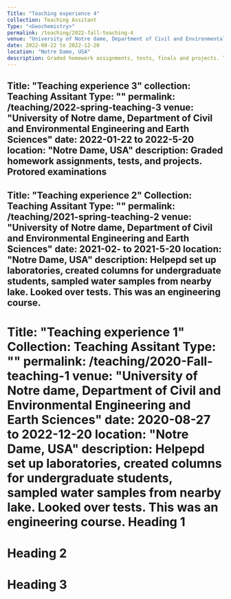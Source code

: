 ```yaml
---
Title: "Teaching experience 4"
collection: Teaching Assitant
Type: "<Geochemistry>"
permalink: /teaching/2022-fall-teaching-4
venue: "University of Notre dame, Department of Civil and Environmental Engineering and Earth Sciences"
date: 2022-08-22 to 2022-12-20
location: "Notre Dame, USA"
description: Graded homework assignments, tests, finals and projects. This was both a graduate and undergraduate course.
---
```

Title: "Teaching experience 3"
collection: Teaching Assitant
Type: "<Can man live on the Moon>"
permalink: /teaching/2022-spring-teaching-3
venue: "University of Notre dame, Department of Civil and Environmental Engineering and Earth Sciences"
date: 2022-01-22 to 2022-5-20
location: "Notre Dame, USA"
description: Graded homework assignments, tests, and projects. Protored examinations
---
Title: "Teaching experience 2"
Collection: Teaching Assitant
Type: "<Build Break Perfect>"
permalink: /teaching/2021-spring-teaching-2
venue: "University of Notre dame, Department of Civil and Environmental Engineering and Earth Sciences"
date: 2021-02- to 2021-5-20
location: "Notre Dame, USA"
description: Helpepd set up laboratories, created columns for undergraduate students, sampled water samples from nearby lake. Looked over tests. This was an engineering course.
---
Title: "Teaching experience 1"
Collection: Teaching Assitant
Type: "<Environmental Mineralogy>"
permalink: /teaching/2020-Fall-teaching-1
venue: "University of Notre dame, Department of Civil and Environmental Engineering and Earth Sciences"
date: 2020-08-27 to 2022-12-20
location: "Notre Dame, USA"
description: Helpepd set up laboratories, created columns for undergraduate students, sampled water samples from nearby lake. Looked over tests. This was an engineering course.
Heading 1
======

Heading 2
======

Heading 3
======
